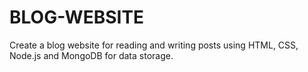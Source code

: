 # BLOG-WEBSITE
Create a blog website for reading and writing posts using HTML, CSS, Node.js and MongoDB for data storage.
